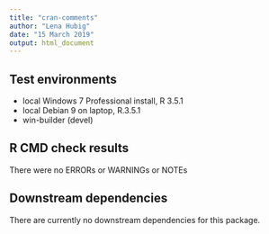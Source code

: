 ```yaml
---
title: "cran-comments"
author: "Lena Hubig"
date: "15 March 2019"
output: html_document
---
```

## Test environments
* local Windows 7 Professional install, R 3.5.1
* local Debian 9 on laptop, R.3.5.1
* win-builder (devel) 

## R CMD check results
There were no ERRORs or WARNINGs or NOTEs

## Downstream dependencies
There are currently no downstream dependencies for this package.
